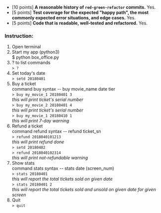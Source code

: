 * [10 points] **A reasonable history of `red-green-refactor` commits.**
    Yes.
* [5 points] **Test coverage for the expected "happy path", the most commonly expected error situations, and edge cases.**
    Yes.
* [5 points] **Code that is readable, well-tested and refactored.**
    Yes.

### Instruction:

1. Open terminal
2. Start my app (python3) <br />
    $ python box_office.py
3. ? to list commands <br />
    `> ?`
4. Set today's date <br />
    `> setd 20180401`
5. Buy a ticket <br />
    command buy syntax -- buy movie_name date tier <br />
    `> buy my_movie_1 20180401 3` <br />
    *this will print ticket's serial number* <br />
    `> buy my_movie_2 20180401 4` <br />
    *this will print ticket's serial number* <br />
    `> buy my_movie_1 20180410 1` <br />
    *this will print 7-day warning* <br />
6. Refund a ticket <br />
    command refund syntax -- refund ticket_sn <br />
    `> refund 2018040101213` <br />
    *this will print refund done* <br />
    `> setd 20180402` <br />
    `> refund 2018040102314` <br />
    *this will print not-refundable warning* <br />
7. Show stats <br />
    command stats syntax -- stats date (screen_num) <br />
    `> stats 20180401` <br />
    *this will report the total tickets sold on given date* <br />
    `> stats 20180401 2` <br />
    *this will report the total tickets sold and unsold on given date for given screen* <br />
8. Quit <br />
    `> quit`